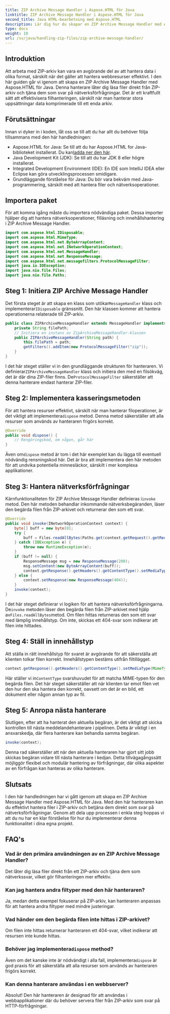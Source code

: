 ```yaml
---
title: ZIP Archive Message Handler i Aspose.HTML för Java
linktitle: ZIP Archive Message Handler i Aspose.HTML för Java
second_title: Java HTML-bearbetning med Aspose.HTML
description: Lär dig hur du skapar en ZIP Archive Message Handler med Aspose.HTML för Java. Den här guiden bryter ner varje steg för att hjälpa dig att effektivt hantera och servera filer från ZIP-arkiv.
type: docs
weight: 10
url: /sv/java/handling-zip-files/zip-archive-message-handler/
---
```

## Introduktion
Att arbeta med ZIP-arkiv kan vara en avgörande del av att hantera data i olika format, särskilt när det gäller att hantera webbresurser effektivt. I den här guiden går vi igenom att skapa en ZIP Archive Message Handler med Aspose.HTML för Java. Denna hanterare låter dig läsa filer direkt från ZIP-arkiv och tjäna dem som svar på nätverksförfrågningar. Det är ett kraftfullt sätt att effektivisera filhanteringen, särskilt när man hanterar stora uppsättningar data komprimerade till ett enda arkiv.
## Förutsättningar
Innan vi dyker in i koden, låt oss se till att du har allt du behöver följa tillsammans med den här handledningen:
-  Aspose.HTML for Java: Se till att du har Aspose.HTML for Java-biblioteket installerat. Du kan[ladda ner den här](https://releases.aspose.com/html/java/).
- Java Development Kit (JDK): Se till att du har JDK 8 eller högre installerat.
- Integrated Development Environment (IDE): En IDE som IntelliJ IDEA eller Eclipse kan göra utvecklingsprocessen smidigare.
- Grundläggande förståelse för Java: Du bör vara bekväm med Java-programmering, särskilt med att hantera filer och nätverksoperationer.

## Importera paket
För att komma igång måste du importera nödvändiga paket. Dessa importer hjälper dig att hantera nätverksoperationer, filläsning och innehållshantering i ZIP Archive Message Handler.
```java
import com.aspose.html.IDisposable;
import com.aspose.html.MimeType;
import com.aspose.html.net.ByteArrayContent;
import com.aspose.html.net.INetworkOperationContext;
import com.aspose.html.net.MessageHandler;
import com.aspose.html.net.ResponseMessage;
import com.aspose.html.net.messagefilters.ProtocolMessageFilter;
import java.io.IOException;
import java.nio.file.Files;
import java.nio.file.Paths;
```
## Steg 1: Initiera ZIP Archive Message Handler
 Det första steget är att skapa en klass som utökar`MessageHandler` klass och implementerar`IDisposable` gränssnitt. Den här klassen kommer att hantera operationerna relaterade till ZIP-arkiv.

```java
public class ZIPArchiveMessageHandler extends MessageHandler implements IDisposable {
    private String filePath;
    // Initiera en instans av ZipArchiveMessageHandler-klassen
    public ZIPArchiveMessageHandler(String path) {
        this.filePath = path;
        getFilters().addItem(new ProtocolMessageFilter("zip"));
    }
}
```

 I det här steget ställer vi in den grundläggande strukturen för hanteraren. Vi definierar`ZIPArchiveMessageHandler` klass och initiera den med en filsökväg, det är där dina ZIP-filer finns. De`ProtocolMessageFilter` säkerställer att denna hanterare endast hanterar ZIP-filer.
## Steg 2: Implementera kasseringsmetoden
För att hantera resurser effektivt, särskilt när man hanterar filoperationer, är det viktigt att implementera`dispose` metod. Denna metod säkerställer att alla resurser som används av hanteraren frigörs korrekt.

```java
@Override
public void dispose() {
    // Rengöringskod, om någon, går här
}
```

 Även om`dispose` metod är tom i det här exemplet kan du lägga till eventuell nödvändig rensningskod här. Det är bra att implementera den här metoden för att undvika potentiella minnesläckor, särskilt i mer komplexa applikationer.
## Steg 3: Hantera nätverksförfrågningar
 Kärnfunktionaliteten för ZIP Archive Message Handler definieras i`invoke` metod. Den här metoden behandlar inkommande nätverksbegäranden, läser den begärda filen från ZIP-arkivet och returnerar den som ett svar.

```java
@Override
public void invoke(INetworkOperationContext context) {
    byte[] buff = new byte[0];
    try {
        buff = Files.readAllBytes(Paths.get(context.getRequest().getRequestUri().getPathname().trim()));
    } catch (IOException e) {
        throw new RuntimeException(e);
    }
    if (buff != null) {
        ResponseMessage msg = new ResponseMessage(200);
        msg.setContent(new ByteArrayContent(buff));
        context.getResponse().getHeaders().getContentType().setMediaType(MimeType.fromFileExtension(context.getRequest().getRequestUri().getPathname()));
    } else {
        context.setResponse(new ResponseMessage(404));
    }
    invoke(context);
}
```

 I det här steget definierar vi logiken för att hantera nätverksförfrågningarna. De`invoke` metoden läser den begärda filen från ZIP-arkivet med hjälp av`Files.readAllBytes`metod. Om filen hittas returneras den som ett svar med lämplig innehållstyp. Om inte, skickas ett 404-svar som indikerar att filen inte hittades.
## Steg 4: Ställ in innehållstyp
Att ställa in rätt innehållstyp för svaret är avgörande för att säkerställa att klienten tolkar filen korrekt. Innehållstypen bestäms utifrån filtillägget.

```java
context.getResponse().getHeaders().getContentType().setMediaType(MimeType.fromFileExtension(context.getRequest().getRequestUri().getPathname()));
```

 Här ställer vi in`ContentType` svarshuvudet för att matcha MIME-typen för den begärda filen. Det här steget säkerställer att när klienten tar emot filen vet den hur den ska hantera den korrekt, oavsett om det är en bild, ett dokument eller någon annan typ av fil.
## Steg 5: Anropa nästa hanterare
Slutligen, efter att ha hanterat den aktuella begäran, är det viktigt att skicka kontrollen till nästa meddelandehanterare i pipelinen. Detta är viktigt i en ansvarskedja, där flera hanterare kan behandla samma begäran.

```java
invoke(context);
```

Denna rad säkerställer att när den aktuella hanteraren har gjort sitt jobb skickas begäran vidare till nästa hanterare i kedjan. Detta tillvägagångssätt möjliggör flexibel och modulär hantering av förfrågningar, där olika aspekter av en förfrågan kan hanteras av olika hanterare.

## Slutsats
I den här handledningen har vi gått igenom att skapa en ZIP Archive Message Handler med Aspose.HTML för Java. Med den här hanteraren kan du effektivt hantera filer i ZIP-arkiv och betjäna dem direkt som svar på nätverksförfrågningar. Genom att dela upp processen i enkla steg hoppas vi att du nu har en klar förståelse för hur du implementerar denna funktionalitet i dina egna projekt.
## FAQ's
### Vad är den primära användningen av en ZIP Archive Message Handler?  
Det låter dig läsa filer direkt från ett ZIP-arkiv och tjäna dem som nätverkssvar, vilket gör filhanteringen mer effektiv.
### Kan jag hantera andra filtyper med den här hanteraren?  
Ja, medan detta exempel fokuserar på ZIP-arkiv, kan hanteraren anpassas för att hantera andra filtyper med mindre justeringar.
### Vad händer om den begärda filen inte hittas i ZIP-arkivet?  
Om filen inte hittas returnerar hanteraren ett 404-svar, vilket indikerar att resursen inte kunde hittas.
###  Behöver jag implementera`dispose` method?  
 Även om det kanske inte är nödvändigt i alla fall, implementera`dispose` är god praxis för att säkerställa att alla resurser som används av hanteraren frigörs korrekt.
### Kan denna hanterare användas i en webbserver?  
Absolut! Den här hanteraren är designad för att användas i webbapplikationer där du behöver servera filer från ZIP-arkiv som svar på HTTP-förfrågningar.
